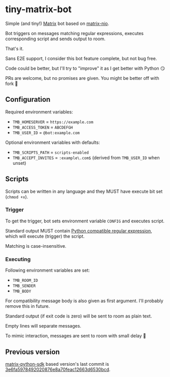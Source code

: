 # tiny-matrix-bot

Simple (and tiny!) [Matrix](https://matrix.org) bot based on [matrix-nio](https://github.com/poljar/matrix-nio).

Bot triggers on messages matching regular expressions, executes corresponding script and sends output to room.

That's it.

Sans E2E support, I consider this bot feature complete, but not bug free.

Code could be better, but I'll try to "improve" it as I get better with Python 😏

PRs are welcome, but no promises are given. You might be better off with fork 🙏

## Configuration

Required environment variables:

* `TMB_HOMESERVER` = `https://example.com`
* `TMB_ACCESS_TOKEN` = `ABCDEFGH`
* `TMB_USER_ID` = `@bot:example.com`

Optional environment variables with defaults:

* `TMB_SCRIPTS_PATH` = `scripts-enabled`
* `TMB_ACCEPT_INVITES` = `:example\.com$` (derived from `TMB_USER_ID` when unset)

## Scripts

Scripts can be written in any language and they MUST have execute bit set (`chmod +x`).

### Trigger

To get the trigger, bot sets environment variable `CONFIG` and executes script.

Standard output MUST contain
[Python compatible regular expression](https://docs.python.org/3.7/library/re.html#regular-expression-syntax),
which will execute (trigger) the script.

Matching is case-insensitive.

### Executing

Following environment variables are set:

* `TMB_ROOM_ID`
* `TMB_SENDER`
* `TMB_BODY`

For compatibility message body is also given as first argument. I'll probably remove this in future.

Standard output (if exit code is zero) will be sent to room as plain text.

Empty lines will separate messages.

To mimic interaction, messages are sent to room with small delay 🤖

## Previous version

[matrix-python-sdk](https://github.com/matrix-org/matrix-python-sdk) based version's last commit is
[3e6fa5978492020876e8a70feac12663d6530bcd](https://github.com/4nd3r/tiny-matrix-bot/tree/3e6fa5978492020876e8a70feac12663d6530bcd).
